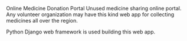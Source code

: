 Online Medicine Donation Portal
Unused medicine sharing online portal.
Any volunteer organization may have this kind web app for collecting medicines all over the region.

Python Django web framework is used building this web app.

